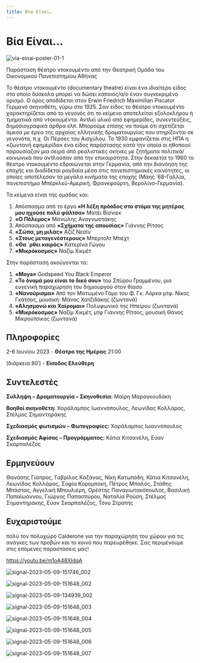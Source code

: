 ```yaml
---
title: Βία Είναι…
---
```


# Βία Είναι…

![via-einai-poster-01-1](https://github.com/theatrikiopa/theatrikiopa.eu/assets/16403754/585a4676-40da-4438-91fe-4dc6d43b45be)

Παράσταση θέατρο ντοκουμέντο από την Θεατρική Ομάδα του Οικονομικού Πανεπιστημίου Αθήνας

Το θέατρο ντοκουμέντο (documentary theatre) είναι ένα ιδιαίτερο είδος στο οποίο δύσκολα μπορεί να δώσει κάποιος/α/ο έναν συγκεκριμένο ορισμό. Ο όρος αποδίδεται στον  Erwin Friedrich Maximilian Piscator Γερμανό σκηνοθέτη, γύρω στο 1925. Σαν είδος το θέατρο ντοκουμέντο χαρακτηρίζεται από το γεγονός ότι το κείμενο αποτελείται εξολοκλήρου ή τμηματικά από ντοκουμέντα. Αντλεί υλικό από εφημερίδες, συνεντεύξεις, δημοσιογραφικά άρθρα κλπ. Μπορούμε επίσης να πούμε ότι σχετίζεται άμεσα με έργα της αρχαίας ελληνικής δραματουργίας που στηρίζονται σε γεγονότα, π.χ. Οι Πέρσες του Αισχύλου. Το 1930 εμφανίζεται στις ΗΠΑ η «ζωντανή εφημερίδα» ένα είδος παράστασης κατά την οποία οι ηθοποιοί παρουσίαζαν μια σειρά από ρεαλιστικές σκηνές με ζητήματα πολιτικά/κοινωνικά που αντλούσαν από την επικαιρότητα. Στην δεκαετία το 1960 το θέατρο ντοκουμέντο εδραιώνεται στην Γερμανία, από την διανόηση της εποχής και διαδίδεται ραγδαία μέσα στις πανεπιστημιακές κοινότητες, οι οποίες αποτέλεσαν τα μεγάλα κινήματα της εποχής (Μάης ΄68-Γαλλία, πανεπιστήμιο Μπέρκλεϋ-Αμερική, Φρανκφούρτη, Βερολίνο-Γερμανία).

Τα κείμενα είναι της ομάδας και:
1. Απόσπασμα από το έργο **«Η λέξη πρόοδος  στο στόμα της μητέρας μου ηχούσε πολύ φάλτσα»** Ματέι Βίσνιεκ
2. **«Ο Πόλεμος»** Μανώλης Αναγνωστάκης
3. Απόσπασμα από **«Σχήματα της απουσίας»** Γιάννης Ρίτσος
4. **«Σώπα, μη μιλάς»** Αζίζ Νεσίν
5. **«Στους μεταγενέστερους»** Μπέρτολτ Μπέχτ
6. **«Θα ΄ρθει καιρός»** Κατερίνα Γώγου
7. **«Μικρόκοσμος»** Ναζίμ Χικμέτ

Στην παράσταση ακούγονται τα: 
1. **«Moya»** Godspeed You Black Emperor
2. **«Το όνομά μου είναι το δικό σου»** του Σπύρου Γραμμένου, μια ευγενική παραχώρηση του δημιουργού στον θίασο
3. **«Νανούρισμα»** Από τον Ματωμένο Γάμο του Φ. Γκ. Λόρκα μτφ. Νίκος Γκάτσος, μουσική: Μάνος Χατζιδάκης (ζωντανά)
4. **«Αλησμονώ και Χαίρομαι»** Πολυφωνικό της Ηπείρου (ζωντανά)
5. **«Μικρόκοσμος»** Ναζίμ Χικμέτ, μτφ Γιάννης Ρίτσος, μουσική Θάνος Μικρούτσικος (ζωντανά)

## Πληροφορίες
2-6 Ιουνίου 2023 - **Θέατρο της Ημέρας** 21:00

(διάρκεια 80′) - **Είσοδος Ελεύθερη**

## Συντελεστές
**Συλληψη – Δραματουργία – Σκηνοθεσία:** Μαίρη Μαραγκουδάκη

**Βοηθοί σκηνοθέτη:** Χαράλαμπος Ιωαννόπουλος, Λεωνίδας Κολλάρος, Στέλμος Σημαντηράκης

**Σχεδιασμός φωτισμών – Φωτογραφίες:** Χαράλαμπος Ιωαννόπουλος

**Σχεδιασμός Αφίσας – Προγράμματος:** Κάτια Κιτσανέλη, Εύαν Σκαρπαλέζος

## Ερμηνεύουν
Θανάσης Γιάπρος, Γαβρίλος Καζάνας, Νίκη Κατωπόδη, Κάτια Κιτσανέλη, Λεωνίδας Κολλάρος, Σοφία Κορομπόκη, Πέτρος Μπαλός, Στάθης Μπάστας, Αγγελική Μπουλιέρη, Ορέστης Παναγιωτακόπουλος, Βασιλική Παπαϊωάννου, Γιώργος Παπασπύρου, Ναταλία Ρούση, Στέλμος Σημαντηράκης, Εύαν Σκαρπαλέζος, Τόνυ Στρατής

## Ευχαριστούμε
πολύ τον πολυχώρο Calderone για την παραχώρηση του χώρου για τις ανάγκες των προβών και το κοινό που παρευρέθηκε. Σας περιμένουμε στις επόμενες παραστάσεις μας!

https://youtu.be/m1oA48XIdqA

![signal-2023-05-09-151746_002](https://github.com/theatrikiopa/theatrikiopa.eu/assets/16403754/a135187f-93c5-47d9-941f-ce46d924915a)

![signal-2023-05-09-151648_002](https://github.com/theatrikiopa/theatrikiopa.eu/assets/16403754/c4612420-67f9-46f0-aeb8-dfc1304a7e15)

![signal-2023-05-09-134939_002](https://github.com/theatrikiopa/theatrikiopa.eu/assets/16403754/7c3d36a3-eff7-418b-8250-45586b6ff594)

![signal-2023-05-09-151648_003](https://github.com/theatrikiopa/theatrikiopa.eu/assets/16403754/72dec8a4-438a-4050-b514-9fdc4882a0c2)

![signal-2023-05-09-151648_004](https://github.com/theatrikiopa/theatrikiopa.eu/assets/16403754/e1dd34a9-ce22-4680-a91e-afaa349efc95)

![signal-2023-05-09-151648_005](https://github.com/theatrikiopa/theatrikiopa.eu/assets/16403754/25c7b6d2-4e0e-4b9d-9e8f-d476e12ae27c)

![signal-2023-05-09-151648_006](https://github.com/theatrikiopa/theatrikiopa.eu/assets/16403754/0ea127d7-ebf2-47c4-854c-15dda57e98e9)

![signal-2023-05-09-151648_007](https://github.com/theatrikiopa/theatrikiopa.eu/assets/16403754/56d64699-c645-4e1b-9089-3a58a8a4bcce)
